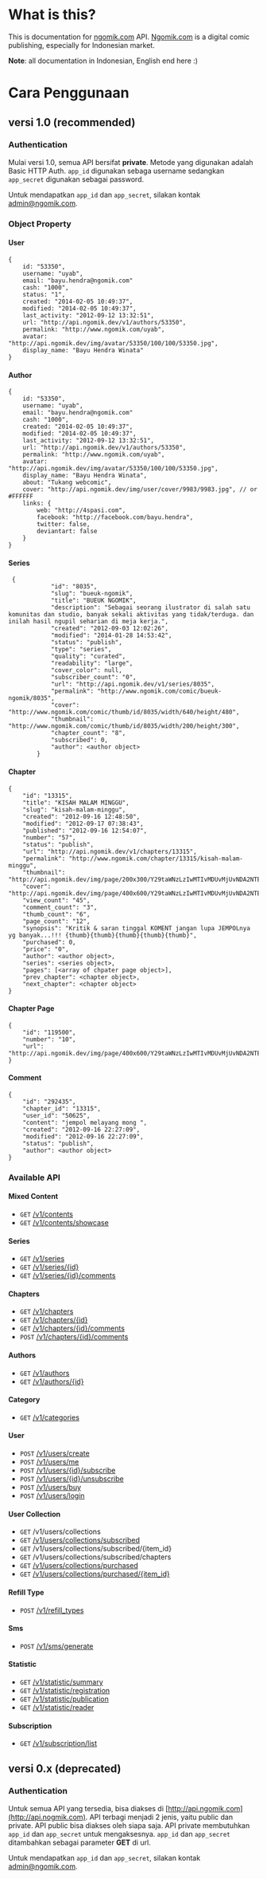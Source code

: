 What is this?
==============

This is documentation for [ngomik.com](http://ngomik.com) API. [Ngomik.com](http://ngomik.com) is a digital comic publishing, especially for Indonesian market. 

**Note**: all documentation in Indonesian, English end here :)

# Cara Penggunaan

## versi 1.0 (recommended)

### Authentication
Mulai versi 1.0, semua API bersifat **private**. Metode yang digunakan adalah Basic HTTP Auth. `app_id` digunakan sebaga username sedangkan `app_secret` digunakan sebagai password.

Untuk mendapatkan `app_id` dan `app_secret`, silakan kontak admin@ngomik.com. 

### Object Property

#### User

    {
        id: "53350",
        username: "uyab",
        email: "bayu.hendra@ngomik.com"
        cash: "1000",
        status: "1",
        created: "2014-02-05 10:49:37",
        modified: "2014-02-05 10:49:37",
        last_activity: "2012-09-12 13:32:51",
        url: "http://api.ngomik.dev/v1/authors/53350",
        permalink: "http://www.ngomik.com/uyab",
        avatar: "http://api.ngomik.dev/img/avatar/53350/100/100/53350.jpg",
        display_name: "Bayu Hendra Winata"
    }



#### Author

    {
        id: "53350",
        username: "uyab",
        email: "bayu.hendra@ngomik.com"
        cash: "1000",
        created: "2014-02-05 10:49:37",
        modified: "2014-02-05 10:49:37",
        last_activity: "2012-09-12 13:32:51",
        url: "http://api.ngomik.dev/v1/authors/53350",
        permalink: "http://www.ngomik.com/uyab",
        avatar: "http://api.ngomik.dev/img/avatar/53350/100/100/53350.jpg",
        display_name: "Bayu Hendra Winata",
        about: "Tukang webcomic",
        cover: "http://api.ngomik.dev/img/user/cover/9983/9983.jpg", // or #FFFFFF
        links: {
            web: "http://4spasi.com",
            facebook: "http://facebook.com/bayu.hendra",
            twitter: false,
            deviantart: false
        }        
    }

#### Series
    
     {
                "id": "8035",
                "slug": "bueuk-ngomik",
                "title": "BUEUK NGOMIK",
                "description": "Sebagai seorang ilustrator di salah satu komunitas dan studio, banyak sekali aktivitas yang tidak/terduga. dan inilah hasil ngupil seharian di meja kerja.",
                "created": "2012-09-03 12:02:26",
                "modified": "2014-01-28 14:53:42",
                "status": "publish",
                "type": "series",
                "quality": "curated",
                "readability": "large",
                "cover_color": null,
                "subscriber_count": "0",
                "url": "http://api.ngomik.dev/v1/series/8035",
                "permalink": "http://www.ngomik.com/comic/bueuk-ngomik/8035",
                "cover": "http://www.ngomik.com/comic/thumb/id/8035/width/640/height/480",
                "thumbnail": "http://www.ngomik.com/comic/thumb/id/8035/width/200/height/300",
                "chapter_count": "8",
                "subscribed": 0,
                "author": <author object>
            }

#### Chapter
    
    {
        "id": "13315",
        "title": "KISAH MALAM MINGGU",
        "slug": "kisah-malam-minggu",
        "created": "2012-09-16 12:48:50",
        "modified": "2012-09-17 07:38:43",
        "published": "2012-09-16 12:54:07",
        "number": "57",
        "status": "publish",
        "url": "http://api.ngomik.dev/v1/chapters/13315",
        "permalink": "http://www.ngomik.com/chapter/13315/kisah-malam-minggu",
        "thumbnail": "http://api.ngomik.dev/img/page/200x300/Y29taWNzLzIwMTIvMDUvMjUvNDA2NTEvNzA2MS8xMzMxNS9wNTA1NWNhYzgyNmNmZjkwODcuanBn/1/gif1.jpg",
        "cover": "http://api.ngomik.dev/img/page/400x600/Y29taWNzLzIwMTIvMDUvMjUvNDA2NTEvNzA2MS8xMzMxNS9wNTA1NWNhYzgyNmNmZjkwODcuanBn/0/gif1.jpg",
        "view_count": "45",
        "comment_count": "3",
        "thumb_count": "6",
        "page_count": "12",
        "synopsis": "Kritik & saran tinggal KOMENT jangan lupa JEMPOLnya yg banyak...!!! {thumb}{thumb}{thumb}{thumb}{thumb}",
        "purchased": 0,
        "price": "0",
        "author": <author object>,
        "series": <series object>,
        "pages": [<array of chpater page object>],
        "prev_chapter": <chapter object>,
        "next_chapter": <chapter object>
    }
    
#### Chapter Page
    {
        "id": "119500",
        "number": "10",
        "url": "http://api.ngomik.dev/img/page/400x600/Y29taWNzLzIwMTIvMDUvMjUvNDA2NTEvNzA2MS8xMzMxNS9wNTA1NWNhZGQ2NGY4MDE4NjYuanBn/0/gif10.jpg"
    }
    
#### Comment

    {
        "id": "292435",
        "chapter_id": "13315",
        "user_id": "50625",
        "content": "jempol melayang mong ",
        "created": "2012-09-16 22:27:09",
        "modified": "2012-09-16 22:27:09",
        "status": "publish",
        "author": <author object>
    }

### Available API

#### Mixed Content
* `GET` [/v1/contents](v1/content.md#index)
* `GET` [/v1/contents/showcase](v1/content.md#showcase)

#### Series
* `GET` [/v1/series](v1/series.md#index)
* `GET` [/v1/series/{id}](v1/series.md#detail)
* `GET` [/v1/series/{id}/comments](v1/series.md#get-comments)

#### Chapters
* `GET` [/v1/chapters](v1/chapter.md#index)
* `GET` [/v1/chapters/{id}](v1/chapter.md#detail)
* `GET` [/v1/chapters/{id}/comments](v1/chapter.md#get-comments)
* `POST` [/v1/chapters/{id}/comments](v1/chapter.md#post-comments)

#### Authors
* `GET` [/v1/authors](v1/authors.md#index)
* `GET` [/v1/authors/{id}](v1/author.md#detail)

#### Category
* `GET` [/v1/categories](v1/category.md#index)

#### User
* `POST` [/v1/users/create](v1/user.md#index)
* `POST` [/v1/users/me](v1/user.md#me)
* `POST` [/v1/users/{id}/subscribe](v1/user.md#subscribe)
* `POST` [/v1/users/{id}/unsubscribe](v1/user.md#unsubscribe)
* `POST` [/v1/users/buy](v1/user.md#buy)
* `POST` [/v1/users/login](v1/user.md#login)

#### User Collection
* `GET` /v1/users/collections
* `GET` [/v1/users/collections/subscribed](v1/collection.md#subscribed)
* `GET` /v1/users/collections/subscribed/{item_id}
* `GET` /v1/users/collections/subscribed/chapters
* `GET` [/v1/users/collections/purchased](v1/collection.md#purchased)
* `GET` [/v1/users/collections/purchased/{item_id}](v1/collection.md#purchased)

#### Refill Type
* `POST` [/v1/refill_types](v1/refill.md#refill-type)
 
#### Sms
* `POST` [/v1/sms/generate](v1/sms.md#generate)

#### Statistic
* `GET` [/v1/statistic/summary](v1/statistic.md#summary)
* `GET` [/v1/statistic/registration](v1/statistic.md#daily-registration)
* `GET` [/v1/statistic/publication](v1/statistic.md#daily-publication)
* `GET` [/v1/statistic/reader](v1/statistic.md#daily-reader)

#### Subscription
* `GET` [/v1/subscription/list](v1/subscription.md#index)

## versi 0.x (deprecated)

### Authentication
Untuk semua API yang tersedia, bisa diakses di [http://api.ngomik.com](http://api.nogmik.com). API terbagi menjadi 2 jenis, yaitu public dan private. API public bisa diakses oleh siapa saja. API private membutuhkan `app_id` dan `app_secret` untuk mengaksesnya. `app_id` dan `app_secret` ditambahkan sebagai parameter **GET** di url.

Untuk mendapatkan `app_id` dan `app_secret`, silakan kontak admin@ngomik.com. 

